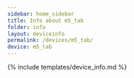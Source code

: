 ```yaml
---
sidebar: home_sidebar
title: Info about m5_tab
folder: info
layout: deviceinfo
permalink: /devices/m5_tab/
device: m5_tab
---
```

{% include templates/device_info.md %}
